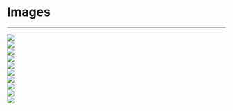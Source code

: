 # Images

---

![](07-26-2005.jpg)  
![](200307_4628797523_1402_n.jpg)  
![](CMU%20Article.png)  
![](Deja%20Site.jpg)  
![](HauntedHouse1.jpg)  
![](IMG_5853.JPG)  
![](IMG_5854.JPG)  
![](IMG_5855.PNG)  
![](IMG_6016.jpg)  
![](News.jpg)
